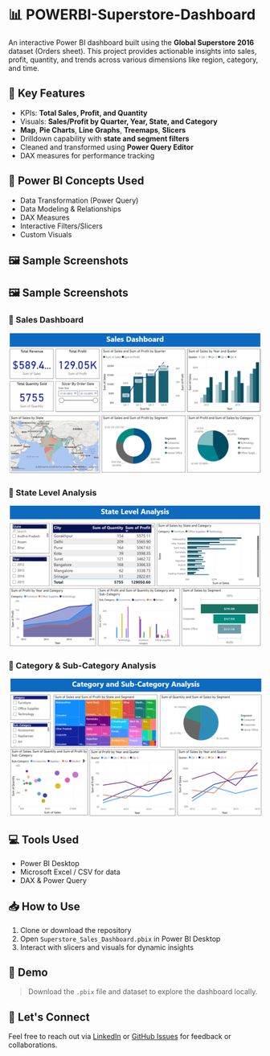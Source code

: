 # 📊 POWERBI-Superstore-Dashboard
An interactive Power BI dashboard built using the **Global Superstore 2016** dataset (Orders sheet). This project provides actionable insights into sales, profit, quantity, and trends across various dimensions like region, category, and time.

## 📌 Key Features

- KPIs: **Total Sales, Profit, and Quantity**
- Visuals: **Sales/Profit by Quarter, Year, State, and Category**
- **Map**, **Pie Charts**, **Line Graphs**, **Treemaps**, **Slicers**
- Drilldown capability with **state and segment filters**
- Cleaned and transformed using **Power Query Editor**
- DAX measures for performance tracking

## 🧠 Power BI Concepts Used

- Data Transformation (Power Query)
- Data Modeling & Relationships
- DAX Measures
- Interactive Filters/Slicers
- Custom Visuals

## 🖼️ Sample Screenshots

## 🖼️ Sample Screenshots

### 📌 Sales Dashboard
![Sales Dashboard](Screenshots/Sales_Dashboard.png)

### 🧾 State Level Analysis
![State Level Analysis](Screenshots/State_Level_Analysis.png)

### 📂 Category & Sub-Category Analysis
![Category and Sub-Category Analysis](Screenshots/Category_Subcategory_Analysis.png)

## 💻 Tools Used

- Power BI Desktop
- Microsoft Excel / CSV for data
- DAX & Power Query

## 📥 How to Use

1. Clone or download the repository
2. Open `Superstore_Sales_Dashboard.pbix` in Power BI Desktop
3. Interact with slicers and visuals for dynamic insights

## 🔗 Demo

> Download the `.pbix` file and dataset to explore the dashboard locally.

## 🤝 Let's Connect

Feel free to reach out via [LinkedIn](https://www.linkedin.com/) or [GitHub Issues](https://github.com/) for feedback or collaborations.

